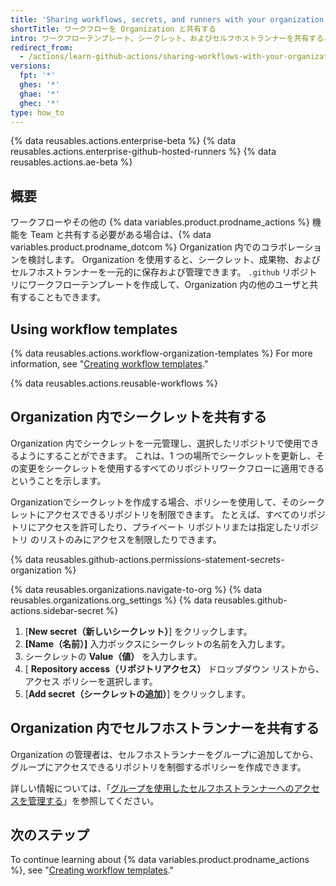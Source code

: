 ```yaml
---
title: 'Sharing workflows, secrets, and runners with your organization'
shortTitle: ワークフローを Organization と共有する
intro: ワークフローテンプレート、シークレット、およびセルフホストランナーを共有することで、Organization 機能を使用して Team とコラボレーションする方法を学びます。
redirect_from:
  - /actions/learn-github-actions/sharing-workflows-with-your-organization
versions:
  fpt: '*'
  ghes: '*'
  ghae: '*'
  ghec: '*'
type: how_to
---
```


{% data reusables.actions.enterprise-beta %}
{% data reusables.actions.enterprise-github-hosted-runners %}
{% data reusables.actions.ae-beta %}

## 概要

ワークフローやその他の {% data variables.product.prodname_actions %} 機能を Team と共有する必要がある場合は、{% data variables.product.prodname_dotcom %} Organization 内でのコラボレーションを検討します。 Organization を使用すると、シークレット、成果物、およびセルフホストランナーを一元的に保存および管理できます。 `.github` リポジトリにワークフローテンプレートを作成して、Organization 内の他のユーザと共有することもできます。

## Using workflow templates

{% data reusables.actions.workflow-organization-templates %} For more information, see "[Creating workflow templates](/actions/learn-github-actions/creating-workflow-templates)."

{% data reusables.actions.reusable-workflows %}

## Organization 内でシークレットを共有する

Organization 内でシークレットを一元管理し、選択したリポジトリで使用できるようにすることができます。 これは、1 つの場所でシークレットを更新し、その変更をシークレットを使用するすべてのリポジトリワークフローに適用できるということを示します。

Organizationでシークレットを作成する場合、ポリシーを使用して、そのシークレットにアクセスできるリポジトリを制限できます。 たとえば、すべてのリポジトリにアクセスを許可したり、プライベート リポジトリまたは指定したリポジトリ のリストのみにアクセスを制限したりできます。

{% data reusables.github-actions.permissions-statement-secrets-organization %}

{% data reusables.organizations.navigate-to-org %}
{% data reusables.organizations.org_settings %}
{% data reusables.github-actions.sidebar-secret %}
1. [**New secret（新しいシークレット）**] をクリックします。
1. **[Name（名前）]** 入力ボックスにシークレットの名前を入力します。
1. シークレットの **Value（値）** を入力します。
1. [ **Repository access（リポジトリアクセス）** ドロップダウン リストから、アクセス ポリシーを選択します。
1. [**Add secret（シークレットの追加）**] をクリックします。

## Organization 内でセルフホストランナーを共有する

Organization の管理者は、セルフホストランナーをグループに追加してから、グループにアクセスできるリポジトリを制御するポリシーを作成できます。

詳しい情報については、「[グループを使用したセルフホストランナーへのアクセスを管理する](/actions/hosting-your-own-runners/managing-access-to-self-hosted-runners-using-groups)」を参照してください。


## 次のステップ

To continue learning about {% data variables.product.prodname_actions %}, see "[Creating workflow templates](/actions/learn-github-actions/creating-workflow-templates)."

